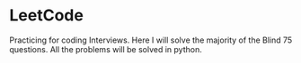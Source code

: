 # LeetCode

Practicing for coding Interviews. Here I will solve the majority of the Blind 75 questions. All the problems will be solved in python.
